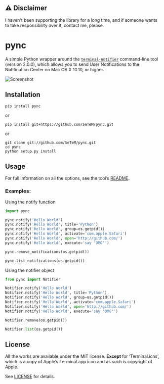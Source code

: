 ## ⚠️ Disclaimer
I haven't been supporting the library for a long time, and if someone wants to take responsibility over it, contact me, please.


pync
====

A simple Python wrapper around the [`terminal-notifier`][HOMEPAGE] command-line tool (version 2.0.0), which allows you to send User Notifications to the Notification Center on Mac OS X 10.10, or higher.

![Screenshot](http://f.cl.ly/items/1k051n3k0u0i101m1i0U/Screen%20Shot%202012-08-24%20at%2012.20.40%20PM.png)

Installation
------------

```
pip install pync
```
or
```
pip install git+https://github.com/SeTeM/pync.git
```
or
```
git clone git://github.com/SeTeM/pync.git
cd pync
python setup.py install
```

Usage
-----

For full information on all the options, see the tool’s [README][README].

### Examples:

Using the notify function
```python
import pync

pync.notify('Hello World')
pync.notify('Hello World', title='Python')
pync.notify('Hello World', group=os.getpid())
pync.notify('Hello World', activate='com.apple.Safari')
pync.notify('Hello World', open='http://github.com/')
pync.notify('Hello World', execute='say "OMG"')

pync.remove_notifications(os.getpid())

pync.list_notifications(os.getpid())
```

Using the notifier object
```python
from pync import Notifier

Notifier.notify('Hello World')
Notifier.notify('Hello World', title='Python')
Notifier.notify('Hello World', group=os.getpid())
Notifier.notify('Hello World', activate='com.apple.Safari')
Notifier.notify('Hello World', open='http://github.com/')
Notifier.notify('Hello World', execute='say "OMG"')

Notifier.remove(os.getpid())

Notifier.list(os.getpid())
```


License
-------

All the works are available under the MIT license. **Except** for ‘Terminal.icns’, which is a copy of Apple’s Terminal.app icon and as such is copyright of Apple.

See [LICENSE][LICENSE] for details.

[HOMEPAGE]: https://github.com/alloy/terminal-notifier
[README]: https://github.com/alloy/terminal-notifier/blob/master/README.markdown
[LICENSE]: https://github.com/setem/pync/blob/master/LICENSE
